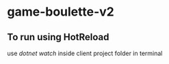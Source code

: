 # game-boulette-v2

## To run using HotReload
use *dotnet watch* inside client project folder in terminal
